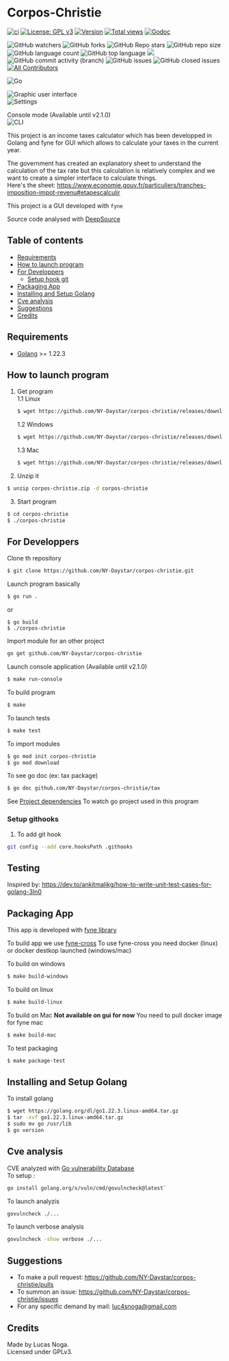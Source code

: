 # Corpos-Christie

[![ci](https://github.com/NY-Daystar/corpos-christie/actions/workflows/go.yml/badge.svg?branch=master)](https://github.com/NY-Daystar/corpos-christie/actions)
[![License: GPL v3](https://img.shields.io/badge/License-GPLv3-blue.svg)](https://www.gnu.org/licenses/gpl-3.0)
[![Version](https://img.shields.io/github/tag/LucasNoga/corpos-christie.svg)](https://github.com/NY-Daystar/corpos-christie/releases)
[![Total views](https://img.shields.io/sourcegraph/rrc/github.com/NY-Daystar/corpos-christie.svg)](https://sourcegraph.com/github.com/NY-Daystar/corpos-christie)
[![Godoc](https://godoc.org/github.com/NY-Daystar/corpos-christie?status.svg)](https://godoc.org/github.com/NY-Daystar/corpos-christie)

![GitHub watchers](https://img.shields.io/github/watchers/ny-daystar/corpos-christie)
![GitHub forks](https://img.shields.io/github/forks/ny-daystar/corpos-christie)
![GitHub Repo stars](https://img.shields.io/github/stars/ny-daystar/corpos-christie)
![GitHub repo size](https://img.shields.io/github/repo-size/ny-daystar/corpos-christie)
![GitHub language count](https://img.shields.io/github/languages/count/ny-daystar/corpos-christie)
![GitHub top language](https://img.shields.io/github/languages/top/ny-daystar/corpos-christie) <a href="https://codeclimate.com/github/ny-daystar/corpos-christie/maintainability"><img src="https://api.codeclimate.com/v1/badges/715c6f3ffb08de5ca621/maintainability" /></a>  
![GitHub commit activity (branch)](https://img.shields.io/github/commit-activity/m/ny-daystar/corpos-christie/main)
![GitHub issues](https://img.shields.io/github/issues/ny-daystar/corpos-christie)
![GitHub closed issues](https://img.shields.io/github/issues-closed-raw/ny-daystar/corpos-christie)
[![All Contributors](https://img.shields.io/badge/all_contributors-1-blue.svg?style=circular)](#contributors)

![Go](https://img.shields.io/badge/go-%2300ADD8.svg?style=for-the-badge&logo=go&logoColor=white)

![Graphic user interface](./docs/graphicmode.png)  
![Settings](./docs/settings.png)

Console mode (Available until v2.1.0)  
![CLI](./docs/consolemode.png)

This project is an income taxes calculator
which has been developped in Golang and fyne for GUI which allows to calculate your taxes in the current year.

The government has created an explanatory sheet to understand the calculation of the tax rate but this calculation is relatively complex and we want to create a simpler interface to calculate things.  
Here's the sheet: https://www.economie.gouv.fr/particuliers/tranches-imposition-impot-revenu#etapescalculir

This project is a GUI developed with `fyne`

Source code analysed with [DeepSource](https://deepsource.com/)

## Table of contents

-   [Requirements](#requirements)
-   [How to launch program](#how-to-launch-program)
-   [For Developpers](#for-developpers)
    -   [Setup hook git](#setup-githooks)
-   [Packaging App](#packaging-app)
-   [Installing and Setup Golang](#installing-and-setup-golang)
-   [Cve analysis](#cve-analysis)
-   [Suggestions](#suggestions)
-   [Credits](#credits)

## Requirements

-   [Golang](https://golang.org/dl/) >= 1.22.3

## How to launch program

1. Get program  
   1.1 Linux

    ```bash
    $ wget https://github.com/NY-Daystar/corpos-christie/releases/download/v1.1.0/linux-corpos-christie-1.1.0.zip -O corpos-christie.zip
    ```

    1.2 Windows

    ```bash
    $ wget https://github.com/NY-Daystar/corpos-christie/releases/download/v1.1.0/windows-corpos-christie-1.1.0.zip -O corpos-christie.zip
    ```

    1.3 Mac

    ```bash
    $ wget https://github.com/NY-Daystar/corpos-christie/releases/download/v1.1.0/mac-corpos-christie-1.1.0.zip -O corpos-christie.zip
    ```

2. Unzip it

```bash
$ unzip corpos-christie.zip -d corpos-christie
```

3. Start program

```bash
$ cd corpos-christie
$ ./corpos-christie
```

## For Developpers

Clone th repository

```bash
$ git clone https://github.com/NY-Daystar/corpos-christie.git
```

Launch program basically

```bash
$ go run .
```

or

```
$ go build
$ ./corpos-christie
```

Import module for an other project

```bash
go get github.com/NY-Daystar/corpos-christie
```

Launch console application (Available until v2.1.0)

```bash
$ make run-console
```

To build program

```bash
$ make
```

To launch tests

```bash
$ make test
```

To import modules

```bash
$ go mod init corpos-christie
$ go mod download
```

To see go doc (ex: tax package)

```bash
$ go doc github.com/NY-Daystar/corpos-christie/tax
```

See [Project dependencies](https://deps.dev/go/github.com/NY-Daystar/corpos-christie) To watch go project used in this program

### Setup githooks

1. To add git hook

```bash
git config --add core.hooksPath .githooks
```

## Testing

Inspired by: https://dev.to/ankitmalikg/how-to-write-unit-test-cases-for-golang-3ln0

## Packaging App

This app is developed with [fyne library](https://fyne.io/)

To build app we use [fyne-cross](https://github.com/fyne-io/fyne-cross)
To use fyne-cross you need docker (linux) or docker destkop launched (windows/mac)

To build on windows

```bash
$ make build-windows
```

To build on linux

```bash
$ make build-linux
```

To build on Mac **Not available on gui for now**
You need to pull docker image for fyne mac

```bash
$ make build-mac
```

To test packaging

```bash
$ make package-test
```

## Installing and Setup Golang

To install golang

```bash
$ wget https://golang.org/dl/go1.22.3.linux-amd64.tar.gz
$ tar -xvf go1.22.3.linux-amd64.tar.gz
$ sudo mv go /usr/lib
$ go version
```

## Cve analysis

CVE analyzed with [Go vulnerability Database](https://pkg.go.dev/vuln/)  
To setup :

```bash
go install golang.org/x/vuln/cmd/govulncheck@latest`
```

To launch analyzis

```bash
govulncheck ./...
```

To launch verbose analysis

```bash
govulncheck -show verbose ./...
```

## Suggestions

-   To make a pull request: https://github.com/NY-Daystar/corpos-christie/pulls
-   To summon an issue: https://github.com/NY-Daystar/corpos-christie/issues
-   For any specific demand by mail: luc4snoga@gmail.com

## Credits

Made by Lucas Noga.  
Licensed under GPLv3.
